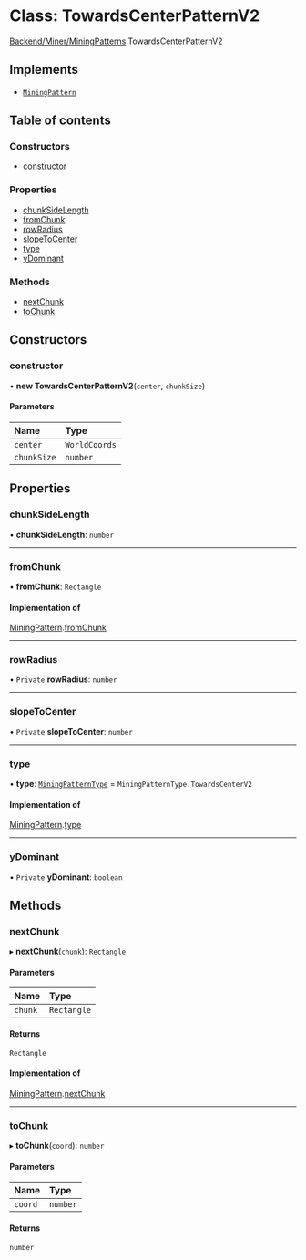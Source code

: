 # Class: TowardsCenterPatternV2

[Backend/Miner/MiningPatterns](../modules/Backend_Miner_MiningPatterns.md).TowardsCenterPatternV2

## Implements

- [`MiningPattern`](../interfaces/Backend_Miner_MiningPatterns.MiningPattern.md)

## Table of contents

### Constructors

- [constructor](Backend_Miner_MiningPatterns.TowardsCenterPatternV2.md#constructor)

### Properties

- [chunkSideLength](Backend_Miner_MiningPatterns.TowardsCenterPatternV2.md#chunksidelength)
- [fromChunk](Backend_Miner_MiningPatterns.TowardsCenterPatternV2.md#fromchunk)
- [rowRadius](Backend_Miner_MiningPatterns.TowardsCenterPatternV2.md#rowradius)
- [slopeToCenter](Backend_Miner_MiningPatterns.TowardsCenterPatternV2.md#slopetocenter)
- [type](Backend_Miner_MiningPatterns.TowardsCenterPatternV2.md#type)
- [yDominant](Backend_Miner_MiningPatterns.TowardsCenterPatternV2.md#ydominant)

### Methods

- [nextChunk](Backend_Miner_MiningPatterns.TowardsCenterPatternV2.md#nextchunk)
- [toChunk](Backend_Miner_MiningPatterns.TowardsCenterPatternV2.md#tochunk)

## Constructors

### constructor

• **new TowardsCenterPatternV2**(`center`, `chunkSize`)

#### Parameters

| Name        | Type          |
| :---------- | :------------ |
| `center`    | `WorldCoords` |
| `chunkSize` | `number`      |

## Properties

### chunkSideLength

• **chunkSideLength**: `number`

---

### fromChunk

• **fromChunk**: `Rectangle`

#### Implementation of

[MiningPattern](../interfaces/Backend_Miner_MiningPatterns.MiningPattern.md).[fromChunk](../interfaces/Backend_Miner_MiningPatterns.MiningPattern.md#fromchunk)

---

### rowRadius

• `Private` **rowRadius**: `number`

---

### slopeToCenter

• `Private` **slopeToCenter**: `number`

---

### type

• **type**: [`MiningPatternType`](../enums/Backend_Miner_MiningPatterns.MiningPatternType.md) = `MiningPatternType.TowardsCenterV2`

#### Implementation of

[MiningPattern](../interfaces/Backend_Miner_MiningPatterns.MiningPattern.md).[type](../interfaces/Backend_Miner_MiningPatterns.MiningPattern.md#type)

---

### yDominant

• `Private` **yDominant**: `boolean`

## Methods

### nextChunk

▸ **nextChunk**(`chunk`): `Rectangle`

#### Parameters

| Name    | Type        |
| :------ | :---------- |
| `chunk` | `Rectangle` |

#### Returns

`Rectangle`

#### Implementation of

[MiningPattern](../interfaces/Backend_Miner_MiningPatterns.MiningPattern.md).[nextChunk](../interfaces/Backend_Miner_MiningPatterns.MiningPattern.md#nextchunk)

---

### toChunk

▸ **toChunk**(`coord`): `number`

#### Parameters

| Name    | Type     |
| :------ | :------- |
| `coord` | `number` |

#### Returns

`number`

